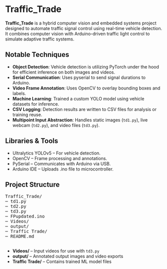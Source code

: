 <!DOCTYPE html>
<html lang="en">
<head>
  <meta charset="UTF-8" />
  <meta name="viewport" content="width=device-width, initial-scale=1.0"/>
</head>
<body>

  <h1>Traffic_Trade</h1>
  <p><strong>Traffic_Trade</strong> is a hybrid computer vision and embedded systems project designed to automate traffic signal control using real-time vehicle detection. It combines computer vision with Arduino-driven traffic light control to simulate adaptive traffic systems.</p>

  <h2>Notable Techniques</h2>
  <ul>
    <li><strong>Object Detection</strong>: Vehicle detection is utilizing PyTorch under the hood for efficient inference on both images and videos.</li>
    <li><strong>Serial Communication</strong>: Uses pyserial to send signal durations to Arduino.</li>
    <li><strong>Video Frame Annotation</strong>: Uses OpenCV to overlay bounding boxes and labels.</li>
    <li><strong>Machine Learning</strong>: Trained a custom YOLO model using vehicle datasets for inference.</li>
    <li><strong>CSV Logging</strong>: Detection results are written to CSV files for analysis or training reuse.</li>
    <li><strong>Multipoint Input Abstraction</strong>: Handles static images (<code>td1.py</code>), live webcam (<code>td2.py</code>), and video files (<code>td3.py</code>).</li>
  </ul>

  <h2>Libraries & Tools</h2>
  <ul>
    <li>Ultralytics YOLOv5 – For vehicle detection.</li>
    <li>OpenCV – Frame processing and annotations.</li>
    <li>PySerial – Communicates with Arduino via USB.</li>
    <li>Arduino IDE – Uploads .ino file to microcontroller.</li>
  </ul>

  <h2>Project Structure</h2>
  <pre>
Traffic_Trade/
─ td1.py
─ td2.py
─ td3.py
─ FPupdated.ino
─ Videos/
─ output/
─ Traffic Trade/
─ README.md
  </pre>

  <ul>
    <li><strong>Videos/</strong> – Input videos for use with <code>td3.py</code></li>
    <li><strong>output/</strong> – Annotated output images and video exports</li>
    <li><strong>Traffic Trade/</strong> – Contains trained ML model files</li>
  </ul>

</body>
</html>
